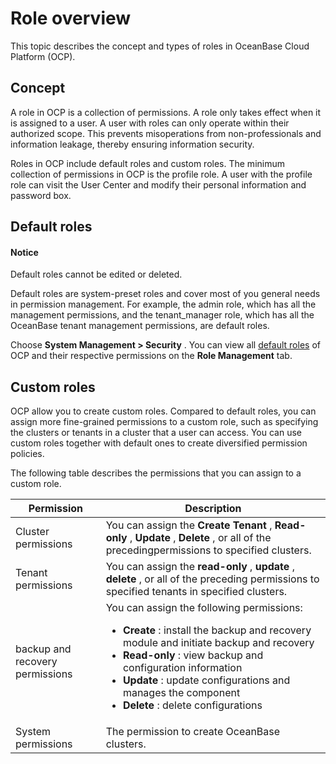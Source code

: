 Role overview
==================================

This topic describes the concept and types of roles in OceanBase Cloud Platform (OCP).

Concept
----------------------------

A role in OCP is a collection of permissions. A role only takes effect when it is assigned to a user. A user with roles can only operate within their authorized scope. This prevents misoperations from non-professionals and information leakage, thereby ensuring information security.

Roles in OCP include default roles and custom roles. The minimum collection of permissions in OCP is the profile role. A user with the profile role can visit the User Center and modify their personal information and password box.

**Default roles**
--------------------------------------

  <main id="notice" type='notice'>
    <h4>Notice</h4>
    <p>Default roles cannot be edited or deleted.</p>
  </main>

Default roles are system-preset roles and cover most of you general needs in permission management. For example, the admin role, which has all the management permissions, and the tenant_manager role, which has all the OceanBase tenant management permissions, are default roles.

Choose **System Management \> Security** . You can view all [default roles](../13.appendix-2/18.ocp-default-roles.md) of OCP and their respective permissions on the **Role Management** tab.

**Custom roles**
-------------------------------------

OCP allow you to create custom roles. Compared to default roles, you can assign more fine-grained permissions to a custom role, such as specifying the clusters or tenants in a cluster that a user can access. You can use custom roles together with default ones to create diversified permission policies.

The following table describes the permissions that you can assign to a custom role.

|  **Permission**     |  **Description**    |
|------------|-------------|
| Cluster permissions      | You can assign the **Create Tenant** , **Read-only** , **Update** , **Delete** , or all of the precedingpermissions to specified clusters.    |
| Tenant permissions     | You can assign the **read-only** , **update** , **delete** , or all of the preceding permissions to specified tenants in specified clusters.    |
| backup and recovery permissions | You can assign the following permissions: <ul><li> **Create** : install the backup and recovery module and initiate backup and recovery  </li><li> **Read-only** : view backup and configuration information  </li><li> **Update** : update configurations and manages the component  </li><li> **Delete** : delete configurations  </li></ul> |
| System permissions       | The permission to create OceanBase clusters.   |
